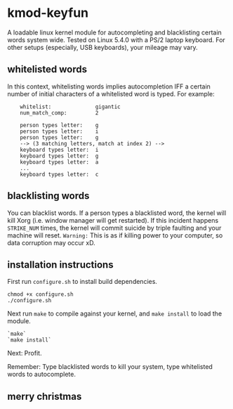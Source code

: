 # kmod-keyfun
A loadable linux kernel module for autocompleting and blacklisting certain words system wide. Tested on Linux 5.4.0 with a PS/2 laptop keyboard. For other setups (especially, USB keyboards), your mileage may vary. 

## whitelisted words
In this context, whitelisting words implies autocompletion IFF a certain number of initial characters of a whitelisted word is typed. For example: 

```
    whitelist:              gigantic 
    num_match_comp:         2

    person types letter:    g
    person types letter:    i
    person types letter:    g
    --> (3 matching letters, match at index 2) --> 
    keyboard types letter:  i
    keyboard types letter:  g
    keyboard types letter:  a
    ...
    keyboard types letter:  c
```

## blacklisting words
You can blacklist words. If a person types a blacklisted word, the kernel will kill Xorg (i.e. window manager will get restarted). If this incident happens `STRIKE_NUM` times, the kernel will commit suicide by triple faulting and your machine will reset.
`Warning:` This is as if killing power to your computer, so data corruption may occur xD. 

## installation instructions
First run `configure.sh` to install build dependencies.
```
chmod +x configure.sh
./configure.sh
``` 
Next run `make` to compile against your kernel, and `make install` to load the module.
```
`make`
`make install`
```
Next: Profit. 

Remember: Type blacklisted words to kill your system, type whitelisted words to autocomplete. 

## merry christmas
